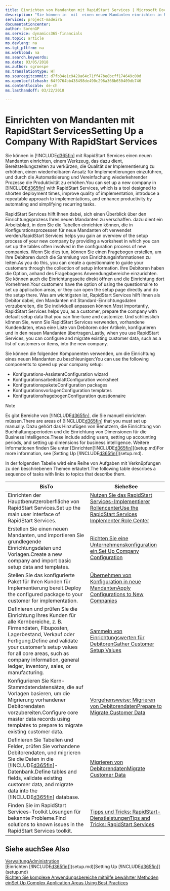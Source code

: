 ```yaml
---
title: Einrichten von Mandanten mit RapidStart Services | Microsoft Docs
description: "Sie können in  mit  einen neuen Mandanten einrichten in Business Central mit RapidStart Services, einem Werkzeug, das dazu dient, Bereitstellungszeiten zu verkürzen, die Qualität der Implementierung zu erhöhen, einen wiederholbaren Ansatz für Implementierungen einzuführen, und durch die Automatisierung und Vereinfachung wiederkehrender Prozesse die Produktivität zu erhöhen."
services: project-madeira
documentationcenter: 
author: SorenGP
ms.service: dynamics365-financials
ms.topic: article
ms.devlang: na
ms.tgt_pltfrm: na
ms.workload: na
ms.search.keywords: 
ms.date: 03/05/2018
ms.author: sgroespe
ms.translationtype: HT
ms.sourcegitcommit: d7fb34e1c9428a64c71ff47be8bcff174649c00d
ms.openlocfilehash: 64f9764bb438498de490c296a368b650409db746
ms.contentlocale: de-ch
ms.lasthandoff: 03/22/2018

---
```

# <a name="setting-up-a-company-with-rapidstart-services"></a><span data-ttu-id="70afb-103">Einrichten von Mandanten mit RapidStart Services</span><span class="sxs-lookup"><span data-stu-id="70afb-103">Setting Up a Company With RapidStart Services</span></span>
<span data-ttu-id="70afb-104">Sie können in [!INCLUDE[d365fin](includes/d365fin_md.md)] mit RapidStart Services einen neuen Mandanten einrichten, einem Werkzeug, das dazu dient, Bereitstellungszeiten zu verkürzen, die Qualität der Implementierung zu erhöhen, einen wiederholbaren Ansatz für Implementierungen einzuführen, und durch die Automatisierung und Vereinfachung wiederkehrender Prozesse die Produktivität zu erhöhen.</span><span class="sxs-lookup"><span data-stu-id="70afb-104">You can set up a new company in [!INCLUDE[d365fin](includes/d365fin_md.md)] with RapidStart Services, which is a tool designed to shorten deployment times, improve quality of implementation, introduce a repeatable approach to implementations, and enhance productivity by automating and simplifying recurring tasks.</span></span>  

<span data-ttu-id="70afb-105">RapidStart Services hilft Ihnen dabei, sich einen Überblick über den Einrichtungsprozess Ihres neuen Mandanten zu verschaffen. dazu dient ein Arbeitsblatt, in dem Sie die Tabellen einrichten können, die in Konfigurationsprozessen für neue Mandanten oft verwendet werden.</span><span class="sxs-lookup"><span data-stu-id="70afb-105">RapidStart Services helps you gain an overview of the setup process of your new company by providing a worksheet in which you can set up the tables often involved in the configuration process of new companies.</span></span> <span data-ttu-id="70afb-106">Wenn Sie dies tun, können Sie einen Fragebogen erstellen, um Ihre Debitoren durch die Sammlung von Einrichtungsinformationen zu leiten.</span><span class="sxs-lookup"><span data-stu-id="70afb-106">As you do this, you can create a questionnaire to guide your customers through the collection of setup information.</span></span> <span data-ttu-id="70afb-107">Ihre Debitoren haben die Option, anhand des Fragebogens Anwendungsbereiche einzurichten. Sie können auch die Einrichtungsseite direkt öffnen und die Einrichtung dort Vornehmen.</span><span class="sxs-lookup"><span data-stu-id="70afb-107">Your customers have the option of using the questionnaire to set up application areas, or they can open the setup page directly and do the setup there.</span></span> <span data-ttu-id="70afb-108">Was am wichtigsten ist, RapidStart Services hilft Ihnen als Debitor dabei, den Mandanten mit Standard-Einrichtungsdaten vorzubereiten, die Sie individuell anpassen können.</span><span class="sxs-lookup"><span data-stu-id="70afb-108">Most importantly, RapidStart Services helps you, as a customer, prepare the company with default setup data that you can fine-tune and customize.</span></span> <span data-ttu-id="70afb-109">Und schliesslich können Sie, wenn Sie RapidStart Services verwenden, vorhandene Kundendaten, etwa eine Liste von Debitoren oder Artikeln, konfigurieren und in den neuen Mandanten übertragen.</span><span class="sxs-lookup"><span data-stu-id="70afb-109">Lastly, when you use RapidStart Services, you can configure and migrate existing customer data, such as a list of customers or items, into the new company.</span></span>

<span data-ttu-id="70afb-110">Sie können die folgenden Komponenten verwenden, um die Einrichtung eines neuen Mandanten zu beschleunigen:</span><span class="sxs-lookup"><span data-stu-id="70afb-110">You can use the following components to speed up your company setup:</span></span>  

-   <span data-ttu-id="70afb-111">Konfigurations-Assistent</span><span class="sxs-lookup"><span data-stu-id="70afb-111">Configuration wizard</span></span>  
-   <span data-ttu-id="70afb-112">Konfigurationsarbeitsblatt</span><span class="sxs-lookup"><span data-stu-id="70afb-112">Configuration worksheet</span></span>  
-   <span data-ttu-id="70afb-113">Konfigurationspakete</span><span class="sxs-lookup"><span data-stu-id="70afb-113">Configuration packages</span></span>  
-   <span data-ttu-id="70afb-114">Konfigurationsvorlagen</span><span class="sxs-lookup"><span data-stu-id="70afb-114">Configuration templates</span></span>  
-   <span data-ttu-id="70afb-115">Konfigurationsfragebogen</span><span class="sxs-lookup"><span data-stu-id="70afb-115">Configuration questionnaire</span></span>  

> [!Note]  
>  <span data-ttu-id="70afb-116">Es gibt Bereiche von [!INCLUDE[d365fin](includes/d365fin_md.md)], die Sie manuell einrichten müssen.</span><span class="sxs-lookup"><span data-stu-id="70afb-116">There are areas of [!INCLUDE[d365fin](includes/d365fin_md.md)] that you must set up manually.</span></span> <span data-ttu-id="70afb-117">Dazu gehört das Hinzufügen von Benutzern, die Einrichtung von Buchhaltungsperioden und die Einrichtung von Dimensionen für die Business Intelligence.</span><span class="sxs-lookup"><span data-stu-id="70afb-117">These include adding users, setting up accounting periods, and setting up dimensions for business intelligence.</span></span> <span data-ttu-id="70afb-118">Weitere Informationen finden Sie unter [Einrichten[!INCLUDE[d365fin](includes/d365fin_md.md)]](setup.md)</span><span class="sxs-lookup"><span data-stu-id="70afb-118">For more information, see [Setting Up [!INCLUDE[d365fin](includes/d365fin_md.md)]](setup.md).</span></span>

 <span data-ttu-id="70afb-119">In der folgenden Tabelle wird eine Reihe von Aufgaben mit Verknüpfungen zu den beschriebenen Themen erläutert.</span><span class="sxs-lookup"><span data-stu-id="70afb-119">The following table describes a sequence of tasks with links to topics that describe them.</span></span>

|<span data-ttu-id="70afb-120">**Bis**</span><span class="sxs-lookup"><span data-stu-id="70afb-120">**To**</span></span>|<span data-ttu-id="70afb-121">**Siehe**</span><span class="sxs-lookup"><span data-stu-id="70afb-121">**See**</span></span>|  
|------------|-------------|  
|<span data-ttu-id="70afb-122">Einrichten der Hauptbenutzeroberfläche von RapidStart Services.</span><span class="sxs-lookup"><span data-stu-id="70afb-122">Set up the main user interface of RapidStart Services.</span></span>|[<span data-ttu-id="70afb-123">Nutzen Sie das RapidStart Services-Implementierer Rollencenter</span><span class="sxs-lookup"><span data-stu-id="70afb-123">Use the RapidStart Services Implementer Role Center</span></span>](admin-how-to-use-the-rapidstart-services-role-center-to-track-progress.md)|  
|<span data-ttu-id="70afb-124">Erstellen Sie einen neuen Mandanten, und importieren Sie grundlegende Einrichtungsdaten und Vorlagen.</span><span class="sxs-lookup"><span data-stu-id="70afb-124">Create a new company and import basic setup data and templates.</span></span>|[<span data-ttu-id="70afb-125">Richten Sie eine Unternehmenskonfiguration ein.</span><span class="sxs-lookup"><span data-stu-id="70afb-125">Set Up Company Configuration</span></span>](admin-set-up-company-configuration.md)|  
|<span data-ttu-id="70afb-126">Stellen Sie das konfigurierte Paket für Ihren Kunden für Implementierung bereit.</span><span class="sxs-lookup"><span data-stu-id="70afb-126">Deploy the configured package to your customer for implementation.</span></span>|[<span data-ttu-id="70afb-127">Übernehmen von Konfiguration in neue Mandanten</span><span class="sxs-lookup"><span data-stu-id="70afb-127">Apply Configurations to New Companies</span></span>](admin-apply-configuration-to-new-companies.md)|
|<span data-ttu-id="70afb-128">Definieren und prüfen Sie die Einrichtung Ihres Kunden für alle Kernbereiche, z. B. Firmendaten, Fibuposten, Lagerbestand, Verkauf oder Fertigung.</span><span class="sxs-lookup"><span data-stu-id="70afb-128">Define and validate your customer’s setup values for all core areas, such as company information, general ledger, inventory, sales, or manufacturing.</span></span>|[<span data-ttu-id="70afb-129">Sammeln von Einrichtungswerten für Debitoren</span><span class="sxs-lookup"><span data-stu-id="70afb-129">Gather Customer Setup Values</span></span>](admin-gather-customer-setup-values.md)|  
|<span data-ttu-id="70afb-130">Konfigurieren Sie Kern-Stammdatendatensätze, die auf Vorlagen basieren, um die Migrierung vorhandener Debitorendaten vorzubereiten.</span><span class="sxs-lookup"><span data-stu-id="70afb-130">Configure core master data records using templates to prepare to migrate existing customer data.</span></span>|[<span data-ttu-id="70afb-131">Vorgehensweise: Migrieren von Debitorendaten</span><span class="sxs-lookup"><span data-stu-id="70afb-131">Prepare to Migrate Customer Data</span></span>](admin-use-templates-to-prepare-customer-data-for-migration.md)|  
|<span data-ttu-id="70afb-132">Definieren Sie Tabellen und Felder, prüfen Sie vorhandene Debitorendaten, und migrieren Sie die Daten in die [!INCLUDE[d365fin](includes/d365fin_md.md)]-Datenbank.</span><span class="sxs-lookup"><span data-stu-id="70afb-132">Define tables and fields, validate existing customer data, and migrate data into the [!INCLUDE[d365fin](includes/d365fin_md.md)] database.</span></span>|[<span data-ttu-id="70afb-133">Migrieren von Debitorendaten</span><span class="sxs-lookup"><span data-stu-id="70afb-133">Migrate Customer Data</span></span>](admin-migrate-customer-data.md)|  
|<span data-ttu-id="70afb-134">Finden Sie im RapidStart Services-Toolkit Lösungen für bekannte Probleme.</span><span class="sxs-lookup"><span data-stu-id="70afb-134">Find solutions to known issues in the RapidStart Services toolkit.</span></span>|[<span data-ttu-id="70afb-135">Tipps und Tricks: RapidStart-Dienstleistungen</span><span class="sxs-lookup"><span data-stu-id="70afb-135">Tips and Tricks: RapidStart Services</span></span>](admin-tips-and-tricks-rapidstart-services.md)|  

## <a name="see-also"></a><span data-ttu-id="70afb-136">Siehe auch</span><span class="sxs-lookup"><span data-stu-id="70afb-136">See Also</span></span>  
[<span data-ttu-id="70afb-137">Verwaltung</span><span class="sxs-lookup"><span data-stu-id="70afb-137">Administration</span></span>](admin-setup-and-administration.md)  
<span data-ttu-id="70afb-138">[Einrichten [!INCLUDE[d365fin](includes/d365fin_md.md)]](setup.md)</span><span class="sxs-lookup"><span data-stu-id="70afb-138">[Setting Up [!INCLUDE[d365fin](includes/d365fin_md.md)]](setup.md)</span></span>  
[<span data-ttu-id="70afb-139">Richten Sie komplexe Anwendungsbereiche mithilfe bewährter Methoden ein</span><span class="sxs-lookup"><span data-stu-id="70afb-139">Set Up Complex Application Areas Using Best Practices</span></span>](set-up-complex-application-areas-using-best-practices.md)   

